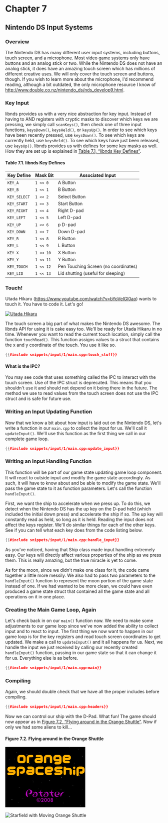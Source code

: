 # Chapter 7
## Nintendo DS Input Systems

### Overview

The Nintendo DS has many different user input systems, including buttons, touch
screen, and a microphone. Most video game systems only have buttons and an
analog stick or two. While the Nintendo DS does not have an analog stick, it
does have an amazing touch screen which has millions of different creative
uses. We will only cover the touch screen and buttons, though. If you wish to
learn more about the microphone, I'd recommend reading, although a bit
outdated, the only microphone resource I know of
<http://www.double.co.nz/nintendo_ds/nds_develop9.html>.

### Key Input

libnds provides us with a very nice abstraction for key input. Instead of
having to AND registers with cryptic masks to discover which keys we are
pressing, we simply call `scanKeys()`, then check one of three input functions,
`keysDown()`, `keysHeld()`, or `keysUp()`. In order to see which keys have been
recently pressed, use `keysDown()`. To see which keys are currently held, use
`keysHeld()`. To see which keys have just been released, use `keysUp()`. libnds
provides us with defines for some key masks as well. How they are set up is
explained in [Table 7.1, “libnds Key Defines”](#libnds_key_defines).

<a name="libnds_key_defines"></a>

#### Table 7.1. libnds Key Defines

| Key Define | Mask Bit | Associated Input |
| ---------- | -------- | ---------------- |
| `KEY_A` | `1 << 0` | A Button |
| `KEY_B` | `1 << 1` | B Button |
| `KEY_SELECT` | `1 << 2` | Select Button |
| `KEY_START` | `1 << 3` | Start Button |
| `KEY_RIGHT` | `1 << 4` | Right D-pad |
| `KEY_LEFT` | `1 << 5` | Left D-pad |
| `KEY_UP` | `1 << 6` | p D-pad |
| `KEY_DOWN` | `1 << 7` | Down D-pad |
| `KEY_R` | `1 << 8` | R Button |
| `KEY_L` | `1 << 9` | L Button |
| `KEY_X` | `1 << 10` | X Button |
| `KEY_Y` | `1 << 11` | Y Button |
| `KEY_TOUCH` | `1 << 12` | Pen Touching Screen (no coordinates) |
| `KEY_LID` | `1 << 13` | Lid shutting (useful for sleeping) |

### Touch!

Utada Hikaru (<https://www.youtube.com/watch?v=bYoVeIGl0ao>) wants to touch it.
You have to code it. Let's go!

[![Utada Hikaru](https://i.ytimg.com/vi/bYoVeIGl0ao/hqdefault.jpg)](https://www.youtube.com/watch?v=bYoVeIGl0ao)

The touch screen a big part of what makes the Nintendo DS awesome. The libnds
API for using it is cake easy too. We'll be ready for Utada Hikaru in no time.
Whenever you want to read the current touch location, simply call the function
`touchRead()`. This function assigns values to a struct that contains the x and
y coordinate of the touch. You use it like so.

```C++
{{#include snippets/input/1/main.cpp:touch_stuff}}
```

#### What is the IPC?

<!-- Note -->
You may see code that uses something called the IPC to interact with the touch
screen. Use of the IPC struct is deprecated. This means that you shouldn't use
it and should not depend on it being there in the future. The method we use to
read values from the touch screen does not use the IPC struct and is safe for
future use.

### Writing an Input Updating Function

Now that we know a bit about how input is laid out on the Nintendo DS, let's
write a function in our `main.cpp` to collect the input for us. We'll call it
`updateInput()`. We'll use this function as the first thing we call in our
complete game loop.

```C++
{{#include snippets/input/1/main.cpp:update_input}}
```

### Writing an Input Handling Function

This function will be part of our game state updating game loop component. It
will react to outside input and modify the game state accordingly. As such, it
will have to know about and be able to modify the game state. We'll pass the
game state to it as function parameters. Let's call the function
`handleInput()`.

First, we want the ship to accelerate when we press up. To do this, we detect
when the Nintendo DS has the up key on the D-pad held (which included the
initial down press) and accelerate the ship if so. The up key will constantly
read as held, so long as it is held. Reading the input does not affect the keys
register. We'll do similar things for each of the other keys. See if you can
tell what each key does from the code listing below.

```C++
{{#include snippets/input/1/main.cpp:handle_input}}
```

As you've noticed, having that Ship class made input handling extremely easy.
Our keys will directly affect various properties of the ship as we press them.
This is really amazing, but the true miracle is yet to come.

As for the moon, since we didn't make one class for it, the code came together
a little more messily. We also had to pass two parameters to the
`handleInput()` function to represent the moon portion of the game state
instead of one. If we had wanted to be more clean, we could have even produced
a game state struct that contained all the game state and all operations on it
in one place.

### Creating the Main Game Loop, Again

Let's check back in on our `main()` function now. We need to make some
adjustments to our game loop since we've now added the ability to collect input
and to react to input. The first thing we now want to happen in our game loop
is for the key registers and read touch screen coordinates to get updated. We
make a call to `updateInput()` and it all happens for us. Next, we handle the
input we just received by calling our recently created `handleInput()`
function, passing in our game state so that it can change it for us. Everything
else is as before.

```C++
{{#include snippets/input/1/main.cpp:main}}
```

### Compiling

Again, we should double check that we have all the proper includes before
compiling.

```C++
{{#include snippets/input/1/main.cpp:headers}}
```

Now we can control our ship with the D-Pad. What fun! The game should now
appear as in [Figure 7.2, “Flying around in the Orange
Shuttle”](#chapter_7_screen_shot). Now if only we had some aliens to kill…


<a name="chapter_7_screen_shot"></a>

#### Figure 7.2. Flying around in the Orange Shuttle

![Splash](images/splash.png)

![Starfield with Moving Orange
Shuttle](images/starfield_with_moving_orange_shuttle.png)
